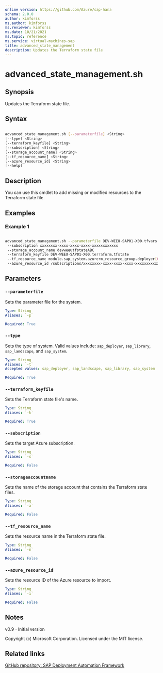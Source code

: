 ```yaml
---
online version: https://github.com/Azure/sap-hana
schema: 2.0.0
author: kimforss
ms.author: kimforss
ms.reviewer: kimforss
ms.date: 10/21/2021
ms.topic: reference
ms.service: virtual-machines-sap
title: advanced_state_management
description: Updates the Terraform state file
---
```


# advanced_state_management.sh

## Synopsis
Updates the Terraform state file.

## Syntax

```bash

advanced_state_management.sh [--parameterfile] <String> 
[--type] <String> 
[--terraform_keyfile] <String>
[--subscription] <String> 
[--storage_account_name] <String> 
[--tf_resource_name] <String>
[--azure_resource_id] <String> 
[--help]
```

## Description
You can use this cmdlet to add missing or modified resources to the Terraform state file.

## Examples

### Example 1

```bash

advanced_state_management.sh --parameterfile DEV-WEEU-SAP01-X00.tfvars --type sap_system
 --subscription xxxxxxxx-xxxx-xxxx-xxxx-xxxxxxxxxxxx 
 --storage_account_name devweeutfstateABC 
 --terraform_keyfile DEV-WEEU-SAP01-X00.terraform.tfstate 
 --tf_resource_name module.sap_system.azurerm_resource_group.deployer[0] 
 --azure_resource_id /subscriptions/xxxxxxxx-xxxx-xxxx-xxxx-xxxxxxxxxxxx/resourceGroups/DEV-WEEU-SAP01-X00
```

## Parameters

### `--parameterfile`
Sets the parameter file for the system.

```yaml
Type: String
Aliases: `-p`

Required: True
```

### `--type`
Sets the type of system. Valid values include: `sap_deployer`, `sap_library`, `sap_landscape`, and `sap_system`.

```yaml
Type: String
Aliases: `-t`
Accepted values: sap_deployer, sap_landscape, sap_library, sap_system

Required: True
```

### `--terraform_keyfile`
Sets the Terraform state file's name.

```yaml
Type: String
Aliases: `-k`

Required: True
```

### `--subscription`
Sets the target Azure subscription.

```yaml
Type: String
Aliases: `-s`

Required: False
```

### `--storageaccountname`
Sets the name of the storage account that contains the Terraform state files.

```yaml
Type: String
Aliases: `-a`

Required: False
```

### `--tf_resource_name`
Sets the resource name in the Terraform state file.

```yaml
Type: String
Aliases: `-n`

Required: False
```

### `--azure_resource_id`
Sets the resource ID of the Azure resource to import.

```yaml
Type: String
Aliases: `-i`

Required: False
```

## Notes
v0.9 - Initial version


Copyright (c) Microsoft Corporation.
Licensed under the MIT license.

## Related links

[GitHub repository: SAP Deployment Automation Framework](https://github.com/Azure/sap-hana)
